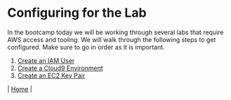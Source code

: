 # Configuring for the Lab
In the bootcamp today we will be working through several labs that require AWS access and tooling. We will walk through the following steps to get configured. Make sure to go in order as it is important.

1. [Create an IAM User](./iam.md)
2. [Create a Cloud9 Environment](./cloud9.md)
3. [Create an EC2 Key Pair](./keypair.md)

| [Home](../README.md) |